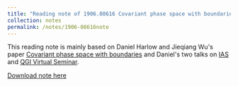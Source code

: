 ```yaml
---
title: "Reading note of 1906.08616 Covariant phase space with boundaries"
collection: notes
permalink: /notes/1906-08616note
---
```


This reading note is mainly based on Daniel Harlow and Jieqiang Wu's paper [Covariant phase space with boundaries](https://arxiv.org/abs/1906.08616) and Daniel's two talks on [IAS](https://www.youtube.com/watch?v=KKzIMCRkIhs) and [QGI Virtual Seminar](https://www.youtube.com/watch?v=B2VUO1WWkVY).

[Download note here](http://zhephysics.github.io/files/readingnotes/190608616.pdf)

